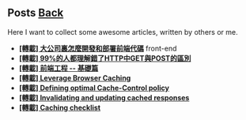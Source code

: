 ## Posts	[Back](./../README.md)

Here I want to collect some awesome articles, written by others or me.

- [**[轉載] 大公司裏怎麼開發和部署前端代碼**](./frontend_code_in_big_company/frontend_code_in_big_company.md) <span class="issue-label">front-end</span>
- [**[轉載] 99%的人都理解錯了HTTP中GET與POST的區別**](./http_and_get/http_and_get.md)
- [**[轉載] 前端工程 -- 基礎篇**](./base_frontend/base_frontend.md) 
- [**[轉載] 
Leverage Browser Caching**](./leverage_browser_caching/leverage_browser_caching.md)
- [**[轉載] 
Defining optimal Cache-Control policy**](./optimal_cache_control/optimal_cache_control.md)
- [**[轉載] 
Invalidating and updating cached responses**](./invalidate_update/invalidate_update.md)
- [**[轉載] 
Caching checklist**](./caching_checklist/caching_checklist.md)